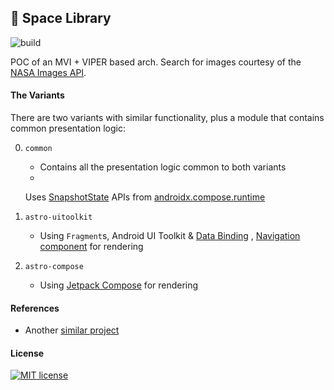 ## :milky_way: Space Library

![build](https://github.com/drinkthestars/space-library/actions/workflows/android.yml/badge.svg)

POC of an MVI + VIPER based arch. Search for images courtesy of
the [NASA Images API](https://images.nasa.gov/docs/images.nasa.gov_api_docs.pdf).

#### The Variants

There are two variants with similar functionality, plus a module that contains common presentation
logic:

0. `common`
    - Contains all the presentation logic common to both variants
    -
   Uses [SnapshotState](https://cs.android.com/androidx/platform/frameworks/support/+/androidx-main:compose/runtime/runtime/src/commonMain/kotlin/androidx/compose/runtime/SnapshotState.kt;l=17?q=SnapshotSt&sq=&ss=androidx%2Fplatform%2Fframeworks%2Fsupport:compose%2F)
   APIs
   from [androidx.compose.runtime](https://developer.android.com/reference/kotlin/androidx/compose/runtime/package-summary)
3. `astro-uitoolkit`
    - Using `Fragment`s, Android UI Toolkit
      & [Data Binding](https://developer.android.com/topic/libraries/data-binding)
      , [Navigation component](https://developer.android.com/guide/navigation/navigation-getting-started)
      for rendering

2. `astro-compose`
    - Using [Jetpack Compose](https://developer.android.com/jetpack/compose/setup) for rendering

#### References

- Another [similar project](https://github.com/drinkthestars/virtual-date-planner)

#### License

[![MIT license](http://img.shields.io/badge/license-MIT-brightgreen.svg)](http://opensource.org/licenses/MIT)
